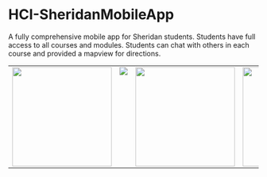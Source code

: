 # HCI-SheridanMobileApp
A fully comprehensive mobile app for Sheridan students. Students have full access to all courses and modules. Students can chat with others in each course and provided a mapview for directions.


<table>
  <tr>
    <td valign="top"><img src="https://user-images.githubusercontent.com/60414383/219460321-39164a6f-de2a-4bba-a714-bbef78031cd1.png" width="200" /></td>
    <td valign="top"><img src="https://user-images.githubusercontent.com/60414383/219460506-fe5baf6e-3f4c-44cf-9732-ca65a287cc00.png" /></td>
    <td valign="top"><img src="https://user-images.githubusercontent.com/60414383/219460716-e8d447c3-0b72-42be-9839-3cd347e1cde9.png" width="200" /></td>
    <td valign="top"><img src="https://user-images.githubusercontent.com/60414383/219460946-51e85929-b6bb-489b-a7d3-d25f8328590c.png" width="200" /></td>
  </tr>


  <tr>
    
  </tr>
  
 </table>
